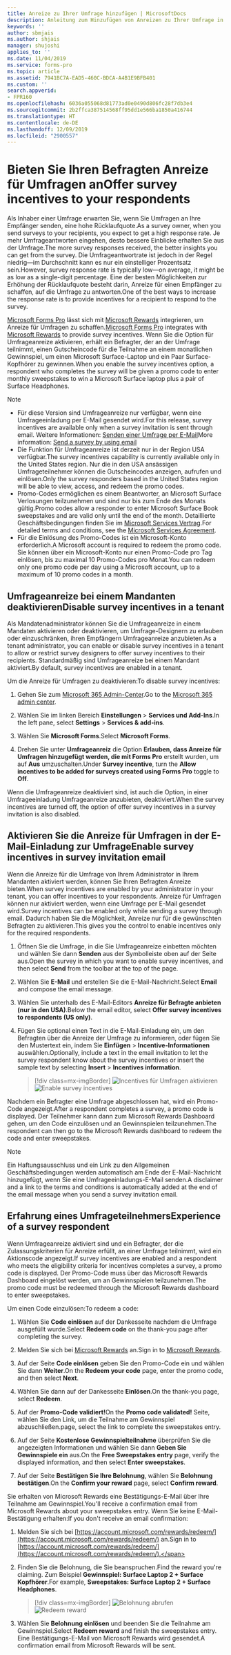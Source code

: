 ```yaml
---
title: Anreize zu Ihrer Umfrage hinzufügen | MicrosoftDocs
description: Anleitung zum Hinzufügen von Anreizen zu Ihrer Umfrage in Microsoft Forms Pro
keywords: ''
author: sbmjais
ms.author: shjais
manager: shujoshi
applies_to: ''
ms.date: 11/04/2019
ms.service: forms-pro
ms.topic: article
ms.assetid: 7941BC7A-EAD5-460C-BDCA-A4B1E9BFB401
ms.custom: ''
search.appverid:
- FPR160
ms.openlocfilehash: 6036a055068d81773ad0e0490d806fc28f7db3e4
ms.sourcegitcommit: 2b2ffca387514568ff95dd1e566ba1850a416744
ms.translationtype: HT
ms.contentlocale: de-DE
ms.lasthandoff: 12/09/2019
ms.locfileid: "2900557"
---
```

# <a name="offer-survey-incentives-to-your-respondents"></a><span data-ttu-id="17ad2-103">Bieten Sie Ihren Befragten Anreize für Umfragen an</span><span class="sxs-lookup"><span data-stu-id="17ad2-103">Offer survey incentives to your respondents</span></span>

<span data-ttu-id="17ad2-104">Als Inhaber einer Umfrage erwarten Sie, wenn Sie Umfragen an Ihre Empfänger senden, eine hohe Rücklaufquote.</span><span class="sxs-lookup"><span data-stu-id="17ad2-104">As a survey owner, when you send surveys to your recipients, you expect to get a high response rate.</span></span> <span data-ttu-id="17ad2-105">Je mehr Umfrageantworten eingehen, desto bessere Einblicke erhalten Sie aus der Umfrage.</span><span class="sxs-lookup"><span data-stu-id="17ad2-105">The more survey responses received, the better insights you can get from the survey.</span></span> <span data-ttu-id="17ad2-106">Die Umfrageantwortrate ist jedoch in der Regel niedrig&mdash;im Durchschnitt kann es nur ein einstelliger Prozentsatz sein.</span><span class="sxs-lookup"><span data-stu-id="17ad2-106">However, survey response rate is typically low&mdash;on average, it might be as low as a single-digit percentage.</span></span> <span data-ttu-id="17ad2-107">Eine der besten Möglichkeiten zur Erhöhung der Rücklaufquote besteht darin, Anreize für einen Empfänger zu schaffen, auf die Umfrage zu antworten.</span><span class="sxs-lookup"><span data-stu-id="17ad2-107">One of the best ways to increase the response rate is to provide incentives for a recipient to respond to the survey.</span></span>

<span data-ttu-id="17ad2-108">[Microsoft Forms Pro](https://formspro.microsoft.com) lässt sich mit [Microsoft Rewards](https://www.microsoft.com/rewards) integrieren, um Anreize für Umfragen zu schaffen.</span><span class="sxs-lookup"><span data-stu-id="17ad2-108">[Microsoft Forms Pro](https://formspro.microsoft.com) integrates with [Microsoft Rewards](https://www.microsoft.com/rewards) to provide survey incentives.</span></span> <span data-ttu-id="17ad2-109">Wenn Sie die Option für Umfrageanreize aktivieren, erhält ein Befragter, der an der Umfrage teilnimmt, einen Gutscheincode für die Teilnahme an einem monatlichen Gewinnspiel, um einen Microsoft Surface-Laptop und ein Paar Surface-Kopfhörer zu gewinnen.</span><span class="sxs-lookup"><span data-stu-id="17ad2-109">When you enable the survey incentives option, a respondent who completes the survey will be given a promo code to enter monthly sweepstakes to win a Microsoft Surface laptop plus a pair of Surface Headphones.</span></span>

> [!NOTE]
> - <span data-ttu-id="17ad2-110">Für diese Version sind Umfrageanreize nur verfügbar, wenn eine Umfrageeinladung per E-Mail gesendet wird.</span><span class="sxs-lookup"><span data-stu-id="17ad2-110">For this release, survey incentives are available only when a survey invitation is sent through email.</span></span> <span data-ttu-id="17ad2-111">Weitere Informationen: [Senden einer Umfrage per E-Mail](send-survey-email.md)</span><span class="sxs-lookup"><span data-stu-id="17ad2-111">More information: [Send a survey by using email](send-survey-email.md)</span></span>
> - <span data-ttu-id="17ad2-112">Die Funktion für Umfrageanreize ist derzeit nur in der Region USA verfügbar.</span><span class="sxs-lookup"><span data-stu-id="17ad2-112">The survey incentives capability is currently available only in the United States region.</span></span> <span data-ttu-id="17ad2-113">Nur die in den USA ansässigen Umfrageteilnehmer können die Gutscheincodes anzeigen, aufrufen und einlösen.</span><span class="sxs-lookup"><span data-stu-id="17ad2-113">Only the survey responders based in the United States region will be able to view, access, and redeem the promo codes.</span></span>
> - <span data-ttu-id="17ad2-114">Promo-Codes ermöglichen es einem Beantworter, an Microsoft Surface Verlosungen teilzunehmen und sind nur bis zum Ende des Monats gültig.</span><span class="sxs-lookup"><span data-stu-id="17ad2-114">Promo codes allow a responder to enter Microsoft Surface Book sweepstakes and are valid only until the end of the month.</span></span> <span data-ttu-id="17ad2-115">Detaillierte Geschäftsbedingungen finden Sie im [Microsoft Services Vertrag](https://go.microsoft.com/fwlink/p/?linkid=530144).</span><span class="sxs-lookup"><span data-stu-id="17ad2-115">For detailed terms and conditions, see the [Microsoft Services Agreement](https://go.microsoft.com/fwlink/p/?linkid=530144).</span></span>
> - <span data-ttu-id="17ad2-116">Für die Einlösung des Promo-Codes ist ein Microsoft-Konto erforderlich.</span><span class="sxs-lookup"><span data-stu-id="17ad2-116">A Microsoft account is required to redeem the promo code.</span></span> <span data-ttu-id="17ad2-117">Sie können über ein Microsoft-Konto nur einen Promo-Code pro Tag einlösen, bis zu maximal 10 Promo-Codes pro Monat.</span><span class="sxs-lookup"><span data-stu-id="17ad2-117">You can redeem only one promo code per day using a Microsoft account, up to a maximum of 10 promo codes in a month.</span></span>

## <a name="disable-survey-incentives-in-a-tenant"></a><span data-ttu-id="17ad2-118">Umfrageanreize bei einem Mandanten deaktivieren</span><span class="sxs-lookup"><span data-stu-id="17ad2-118">Disable survey incentives in a tenant</span></span>

<span data-ttu-id="17ad2-119">Als Mandatenadministrator können Sie die Umfrageanreize in einem Mandaten aktivieren oder deaktivieren, um Umfrage-Designern zu erlauben oder einzuschränken, ihren Empfängern Umfrageanreize anzubieten.</span><span class="sxs-lookup"><span data-stu-id="17ad2-119">As a tenant administrator, you can enable or disable survey incentives in a tenant to allow or restrict survey designers to offer survey incentives to their recipients.</span></span> <span data-ttu-id="17ad2-120">Standardmäßig sind Umfrageanreize bei einem Mandant aktiviert.</span><span class="sxs-lookup"><span data-stu-id="17ad2-120">By default, survey incentives are enabled in a tenant.</span></span>

<span data-ttu-id="17ad2-121">Um die Anreize für Umfragen zu deaktivieren:</span><span class="sxs-lookup"><span data-stu-id="17ad2-121">To disable survey incentives:</span></span>

1. <span data-ttu-id="17ad2-122">Gehen Sie zum [Microsoft 365 Admin-Center](https://admin.microsoft.com/).</span><span class="sxs-lookup"><span data-stu-id="17ad2-122">Go to the [Microsoft 365 admin center](https://admin.microsoft.com/).</span></span>

2. <span data-ttu-id="17ad2-123">Wählen Sie im linken Bereich **Einstellungen** > **Services und Add-Ins**.</span><span class="sxs-lookup"><span data-stu-id="17ad2-123">In the left pane, select **Settings** > **Services & add-ins**.</span></span>

3. <span data-ttu-id="17ad2-124">Wählen Sie **Microsoft Forms**.</span><span class="sxs-lookup"><span data-stu-id="17ad2-124">Select **Microsoft Forms**.</span></span>

4. <span data-ttu-id="17ad2-125">Drehen Sie unter **Umfrageanreiz** die Option **Erlauben, dass Anreize für Umfragen hinzugefügt werden, die mit Forms Pro** erstellt wurden, um auf **Aus** umzuschalten.</span><span class="sxs-lookup"><span data-stu-id="17ad2-125">Under **Survey incentive**, turn the **Allow incentives to be added for surveys created using Forms Pro** toggle to **Off**.</span></span>

<span data-ttu-id="17ad2-126">Wenn die Umfrageanreize deaktiviert sind, ist auch die Option, in einer Umfrageeinladung Umfrageanreize anzubieten, deaktiviert.</span><span class="sxs-lookup"><span data-stu-id="17ad2-126">When the survey incentives are turned off, the option of offer survey incentives in a survey invitation is also disabled.</span></span>

## <a name="enable-survey-incentives-in-survey-invitation-email"></a><span data-ttu-id="17ad2-127">Aktivieren Sie die Anreize für Umfragen in der E-Mail-Einladung zur Umfrage</span><span class="sxs-lookup"><span data-stu-id="17ad2-127">Enable survey incentives in survey invitation email</span></span>

<span data-ttu-id="17ad2-128">Wenn die Anreize für die Umfrage von Ihrem Administrator in Ihrem Mandanten aktiviert werden, können Sie Ihren Befragten Anreize bieten.</span><span class="sxs-lookup"><span data-stu-id="17ad2-128">When survey incentives are enabled by your administrator in your tenant, you can offer incentives to your respondents.</span></span> <span data-ttu-id="17ad2-129">Anreize für Umfragen können nur aktiviert werden, wenn eine Umfrage per E-Mail gesendet wird.</span><span class="sxs-lookup"><span data-stu-id="17ad2-129">Survey incentives can be enabled only while sending a survey through email.</span></span> <span data-ttu-id="17ad2-130">Dadurch haben Sie die Möglichkeit, Anreize nur für die gewünschten Befragten zu aktivieren.</span><span class="sxs-lookup"><span data-stu-id="17ad2-130">This gives you the control to enable incentives only for the required respondents.</span></span>

1. <span data-ttu-id="17ad2-131">Öffnen Sie die Umfrage, in die Sie Umfrageanreize einbetten möchten und wählen Sie dann **Senden** aus der Symbolleiste oben auf der Seite aus.</span><span class="sxs-lookup"><span data-stu-id="17ad2-131">Open the survey in which you want to enable survey incentives, and then select **Send** from the toolbar at the top of the page.</span></span>

2. <span data-ttu-id="17ad2-132">Wählen Sie **E-Mail** und erstellen Sie die E-Mail-Nachricht.</span><span class="sxs-lookup"><span data-stu-id="17ad2-132">Select **Email** and compose the email message.</span></span>

3. <span data-ttu-id="17ad2-133">Wählen Sie unterhalb des E-Mail-Editors **Anreize für Befragte anbieten (nur in den USA)**.</span><span class="sxs-lookup"><span data-stu-id="17ad2-133">Below the email editor, select **Offer survey incentives to respondents (US only)**.</span></span>

4. <span data-ttu-id="17ad2-134">Fügen Sie optional einen Text in die E-Mail-Einladung ein, um den Befragten über die Anreize der Umfrage zu informieren, oder fügen Sie den Mustertext ein, indem Sie **Einfügen** > **Incentive-Informationen** auswählen.</span><span class="sxs-lookup"><span data-stu-id="17ad2-134">Optionally, include a text in the email invitation to let the survey respondent know about the survey incentives or insert the sample text by selecting **Insert** > **Incentives information**.</span></span>

    > [!div class=mx-imgBorder]
    > <span data-ttu-id="17ad2-135">![Incentives für Umfragen aktivieren](media/enable-survey-incentives.png "Aktivieren von Anreizen für Umfragen")</span><span class="sxs-lookup"><span data-stu-id="17ad2-135">![Enable survey incentives](media/enable-survey-incentives.png "Enable survey incentives")</span></span>

<span data-ttu-id="17ad2-136">Nachdem ein Befragter eine Umfrage abgeschlossen hat, wird ein Promo-Code angezeigt.</span><span class="sxs-lookup"><span data-stu-id="17ad2-136">After a respondent completes a survey, a promo code is displayed.</span></span> <span data-ttu-id="17ad2-137">Der Teilnehmer kann dann zum Microsoft Rewards Dashboard gehen, um den Code einzulösen und an Gewinnspielen teilzunehmen.</span><span class="sxs-lookup"><span data-stu-id="17ad2-137">The respondent can then go to the Microsoft Rewards dashboard to redeem the code and enter sweepstakes.</span></span>

> [!NOTE]
> <span data-ttu-id="17ad2-138">Ein Haftungsausschluss und ein Link zu den Allgemeinen Geschäftsbedingungen werden automatisch am Ende der E-Mail-Nachricht hinzugefügt, wenn Sie eine Umfrageeinladungs-E-Mail senden.</span><span class="sxs-lookup"><span data-stu-id="17ad2-138">A disclaimer and a link to the terms and conditions is automatically added at the end of the email message when you send a survey invitation email.</span></span>

## <a name="experience-of-a-survey-respondent"></a><span data-ttu-id="17ad2-139">Erfahrung eines Umfrageteilnehmers</span><span class="sxs-lookup"><span data-stu-id="17ad2-139">Experience of a survey respondent</span></span>

<span data-ttu-id="17ad2-140">Wenn Umfrageanreize aktiviert sind und ein Befragter, der die Zulassungskriterien für Anreize erfüllt, an einer Umfrage teilnimmt, wird ein Aktionscode angezeigt.</span><span class="sxs-lookup"><span data-stu-id="17ad2-140">If survey incentives are enabled and a respondent who meets the eligibility criteria for incentives completes a survey, a promo code is displayed.</span></span> <span data-ttu-id="17ad2-141">Der Promo-Code muss über das Microsoft Rewards Dashboard eingelöst werden, um an Gewinnspielen teilzunehmen.</span><span class="sxs-lookup"><span data-stu-id="17ad2-141">The promo code must be redeemed through the Microsoft Rewards dashboard to enter sweepstakes.</span></span>

<span data-ttu-id="17ad2-142">Um einen Code einzulösen:</span><span class="sxs-lookup"><span data-stu-id="17ad2-142">To redeem a code:</span></span>

1. <span data-ttu-id="17ad2-143">Wählen Sie **Code einlösen** auf der Dankesseite nachdem die Umfrage ausgefüllt wurde.</span><span class="sxs-lookup"><span data-stu-id="17ad2-143">Select **Redeem code** on the thank-you page after completing the survey.</span></span>

2. <span data-ttu-id="17ad2-144">Melden Sie sich bei [Microsoft Rewards](https://www.microsoft.com/rewards) an.</span><span class="sxs-lookup"><span data-stu-id="17ad2-144">Sign in to [Microsoft Rewards](https://www.microsoft.com/rewards).</span></span>

3. <span data-ttu-id="17ad2-145">Auf der Seite **Code einlösen** geben Sie den Promo-Code ein und wählen Sie dann **Weiter**.</span><span class="sxs-lookup"><span data-stu-id="17ad2-145">On the **Redeem your code** page, enter the promo code, and then select **Next**.</span></span>

4. <span data-ttu-id="17ad2-146">Wählen Sie dann auf der Dankesseite **Einlösen**.</span><span class="sxs-lookup"><span data-stu-id="17ad2-146">On the thank-you page, select **Redeem**.</span></span>

5. <span data-ttu-id="17ad2-147">Auf der **Promo-Code validiert!**</span><span class="sxs-lookup"><span data-stu-id="17ad2-147">On the **Promo code validated!**</span></span> <span data-ttu-id="17ad2-148">Seite, wählen Sie den Link, um die Teilnahme am Gewinnspiel abzuschließen.</span><span class="sxs-lookup"><span data-stu-id="17ad2-148">page, select the link to complete the sweepstakes entry.</span></span>

6. <span data-ttu-id="17ad2-149">Auf der Seite **Kostenlose Gewinnspielteilnahme** überprüfen Sie die angezeigten Informationen und wählen Sie dann **Geben Sie Gewinnspiele ein** aus.</span><span class="sxs-lookup"><span data-stu-id="17ad2-149">On the **Free Sweepstakes entry** page, verify the displayed information, and then select **Enter sweepstakes**.</span></span>

7. <span data-ttu-id="17ad2-150">Auf der Seite **Bestätigen Sie Ihre Belohnung**, wählen Sie **Belohnung bestätigen**.</span><span class="sxs-lookup"><span data-stu-id="17ad2-150">On the **Confirm your reward** page, select **Confirm reward**.</span></span>

<span data-ttu-id="17ad2-151">Sie erhalten von Microsoft Rewards eine Bestätigungs-E-Mail über Ihre Teilnahme am Gewinnspiel.</span><span class="sxs-lookup"><span data-stu-id="17ad2-151">You'll receive a confirmation email from Microsoft Rewards about your sweepstakes entry.</span></span> <span data-ttu-id="17ad2-152">Wenn Sie keine E-Mail-Bestätigung erhalten:</span><span class="sxs-lookup"><span data-stu-id="17ad2-152">If you don't receive an email confirmation:</span></span>

1. <span data-ttu-id="17ad2-153">Melden Sie sich bei [https://account.microsoft.com/rewards/redeem/](https://account.microsoft.com/rewards/redeem/) an.</span><span class="sxs-lookup"><span data-stu-id="17ad2-153">Sign in to [https://account.microsoft.com/rewards/redeem/](https://account.microsoft.com/rewards/redeem/).</span></span>

2. <span data-ttu-id="17ad2-154">Finden Sie die Belohnung, die Sie beanspruchen.</span><span class="sxs-lookup"><span data-stu-id="17ad2-154">Find the reward you're claiming.</span></span> <span data-ttu-id="17ad2-155">Zum Beispiel **Gewinnspiel: Surface Laptop 2 + Surface Kopfhörer**.</span><span class="sxs-lookup"><span data-stu-id="17ad2-155">For example, **Sweepstakes: Surface Laptop 2 + Surface Headphones**.</span></span>

    > [!div class=mx-imgBorder]
    > <span data-ttu-id="17ad2-156">![Belohnung abrufen](media/redeem-reward.png "Belohnung einlösen")</span><span class="sxs-lookup"><span data-stu-id="17ad2-156">![Redeem reward](media/redeem-reward.png "Redeem reward")</span></span>

3. <span data-ttu-id="17ad2-157">Wählen Sie **Belohnung einlösen** und beenden Sie die Teilnahme am Gewinnspiel.</span><span class="sxs-lookup"><span data-stu-id="17ad2-157">Select **Redeem reward** and finish the sweepstakes entry.</span></span> <span data-ttu-id="17ad2-158">Eine Bestätigungs-E-Mail von Microsoft Rewards wird gesendet.</span><span class="sxs-lookup"><span data-stu-id="17ad2-158">A confirmation email from Microsoft Rewards will be sent.</span></span>

